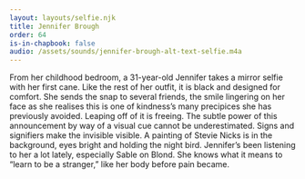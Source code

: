 ```yaml
---
layout: layouts/selfie.njk
title: Jennifer Brough
order: 64
is-in-chapbook: false
audio: /assets/sounds/jennifer-brough-alt-text-selfie.m4a
---
```


From her childhood bedroom, a 31-year-old Jennifer takes a mirror selfie with her first cane. Like the rest of her outfit, it is black and designed for comfort. She sends the snap to several friends, the smile lingering on her face as she realises this is one of kindness’s many precipices she has previously avoided. Leaping off of it is freeing. The subtle power of this announcement by way of a visual cue cannot be underestimated. Signs and signifiers make the invisible visible. A painting of Stevie Nicks is in the background, eyes bright and holding the night bird. Jennifer’s been listening to her a lot lately, especially Sable on Blond. She knows what it means to “learn to be a stranger,” like her body before pain became.
